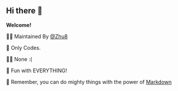 ## Hi there 👋

**Welcome!**

🙋‍♀️ Maintained By [@Zhu8](https://github.com/zhu8)

🌈 Only Codes.

👩‍💻 None :(

🍿 Fun with EVERYTHING!

🧙 Remember, you can do mighty things with the power of [Markdown](https://docs.github.com/github/writing-on-github/getting-started-with-writing-and-formatting-on-github/basic-writing-and-formatting-syntax)
